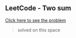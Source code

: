 ## LeetCode - Two sum

[Click here to see the problem](https://leetcode.com/problems/two-sum/description/?__cf_chl_tk=2BHz0P6uFr4TQZmf03vBPC.x44xKFSeish5u8t4ylRM-1754259083-1.0.1.1-rTjLM.EdDzD614hFEjLJ5uqDaERnTUXngbYngPmhLnQ)

> solved on this space